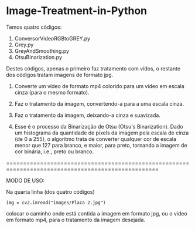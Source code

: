 # Image-Treatment-in-Python

Temos quatro códigos:
1) ConversorVideoRGBtoGREY.py
2) Grey.py
3) GreyAndSmoothing.py
4) OtsuBinarization.py

Destes códigos, apenas o primeiro faz tratamento com vídos, o restante dos códigos
tratam imagens de formato jpg.

1) Converte um vídeo de formato mp4 colorido para um vídeo em escala cinza (para o mesmo formato).

2) Faz o tratamento da imagem, convertendo-a para a uma escala cinza.

3) Faz o tratamento da imagem, deixando-a cinza e suavizada.

4) Esse é o processo da Binarização de Otsu (Otsu's Binarization).
   Dado um histograma da quantidade de pixels da imagem pela escala de cinza (de 0 a 255),
   o algoritmo trata de converter qualquer cor de escala menor que 127 para branco, e maior,
   para preto, tornando a imagem de cor binária, i.e., preto ou branco.
   
===================================================================================================

MODO DE USO:

Na quarta linha (dos quatro códigos)

	img = cv2.imread("images/Placa 2.jpg")

colocar o caminho onde está contida a imagem em formato jpg, ou
o vídeo em formato mp4, para o tratamento da imagem desejada.